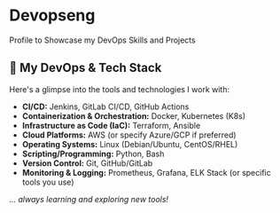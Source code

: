# Devopseng
Profile to Showcase my DevOps Skills and Projects 
## 🔧 My DevOps & Tech Stack

Here's a glimpse into the tools and technologies I work with:

*   **CI/CD:** Jenkins, GitLab CI/CD, GitHub Actions
*   **Containerization & Orchestration:** Docker, Kubernetes (K8s)
*   **Infrastructure as Code (IaC):** Terraform, Ansible
*   **Cloud Platforms:** AWS (or specify Azure/GCP if preferred)
*   **Operating Systems:** Linux (Debian/Ubuntu, CentOS/RHEL)
*   **Scripting/Programming:** Python, Bash
*   **Version Control:** Git, GitHub/GitLab
*   **Monitoring & Logging:** Prometheus, Grafana, ELK Stack (or specific tools you use)

*... always learning and exploring new tools!*
